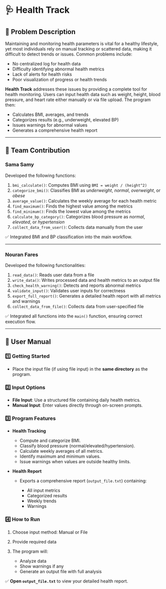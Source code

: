 # 🩺 Health Track

## 🧠 Problem Description

Maintaining and monitoring health parameters is vital for a healthy lifestyle, yet most individuals rely on manual tracking or scattered data, making it difficult to detect trends or issues. Common problems include:

* No centralized log for health data
* Difficulty identifying abnormal health metrics
* Lack of alerts for health risks
* Poor visualization of progress or health trends

**Health Track** addresses these issues by providing a complete tool for health monitoring. Users can input health data such as weight, height, blood pressure, and heart rate either manually or via file upload. The program then:

* Calculates BMI, averages, and trends
* Categorizes results (e.g., underweight, elevated BP)
* Issues warnings for abnormal values
* Generates a comprehensive health report

---

## 👥 Team Contribution

### **Sama Samy**

Developed the following functions:

1. `bmi_calculate()`: Computes BMI using `BMI = weight / (height^2)`
2. `categorize_bmi()`: Classifies BMI as *underweight*, *normal*, *overweight*, or *obese*
3. `average_value()`: Calculates the weekly average for each health metric
4. `find_maximum()`: Finds the highest value among the metrics
5. `find_minimum()`: Finds the lowest value among the metrics
6. `calculate_bp_category()`: Categorizes blood pressure as *normal*, *elevated*, or *hypertension*
7. `collect_data_from_user()`: Collects data manually from the user

✅ Integrated BMI and BP classification into the main workflow.

---

### **Nouran Fares**

Developed the following functionalities:

1. `read_data()`: Reads user data from a file
2. `write_data()`: Writes processed data and health metrics to an output file
3. `check_health_warning()`: Detects and reports abnormal metrics
4. `validate_input()`: Validates user inputs for correctness
5. `export_full_report()`: Generates a detailed health report with all metrics and warnings
6. `collect_data_from_file()`: Collects data from user-specified file

✅ Integrated all functions into the `main()` function, ensuring correct execution flow.

---

## 📖 User Manual

### 1️⃣ Getting Started

* Place the input file (if using file input) in the **same directory** as the program.

### 2️⃣ Input Options

* **File Input**: Use a structured file containing daily health metrics.
* **Manual Input**: Enter values directly through on-screen prompts.

### 3️⃣ Program Features

* **Health Tracking**

  * Compute and categorize BMI.
  * Classify blood pressure (normal/elevated/hypertension).
  * Calculate weekly averages of all metrics.
  * Identify maximum and minimum values.
  * Issue warnings when values are outside healthy limits.

* **Health Report**

  * Exports a comprehensive report (`output_file.txt`) containing:

    * All input metrics
    * Categorized results
    * Weekly trends
    * Warnings

### 4️⃣ How to Run

1. Choose input method: Manual or File
2. Provide required data
3. The program will:

   * Analyze data
   * Show warnings if any
   * Generate an output file with full analysis

✅ **Open `output_file.txt`** to view your detailed health report.
